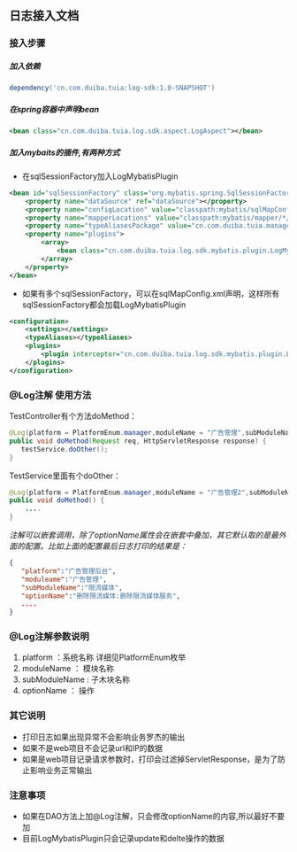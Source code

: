 ## 日志接入文档
### 接入步骤
##### 加入依赖
```groovy
dependency('cn.com.duiba.tuia:log-sdk:1.0-SNAPSHOT')
```
##### 在spring容器中声明bean
```xml
<bean class="cn.com.duiba.tuia.log.sdk.aspect.LogAspect"></bean>
```
##### 加入mybaits的插件,有两种方式
- 在sqlSessionFactory加入LogMybatisPlugin
```xml
<bean id="sqlSessionFactory" class="org.mybatis.spring.SqlSessionFactoryBean">
    <property name="dataSource" ref="dataSource"></property>
    <property name="configLocation" value="classpath:mybatis/sqlMapConfig.xml"></property>
    <property name="mapperLocations" value="classpath:mybatis/mapper/*/*.xml"></property>
    <property name="typeAliasesPackage" value="cn.com.duiba.tuia.manager.dao.*"></property>
    <property name="plugins">
        <array>
            <bean class="cn.com.duiba.tuia.log.sdk.mybatis.plugin.LogMybatisPlugin" />
        </array>
    </property>
</bean>
```
- 如果有多个sqlSessionFactory，可以在sqlMapConfig.xml声明，这样所有sqlSessionFactory都会加载LogMybatisPlugin
```xml
<configuration>
	<settings></settings>
	<typeAliases></typeAliases>
	<plugins>
		<plugin interceptor="cn.com.duiba.tuia.log.sdk.mybatis.plugin.LogMybatisPlugin"></plugin>
	</plugins>
</configuration>
```
### @Log注解 使用方法
TestController有个方法doMethod：
```java
@Log(platform = PlatformEnum.manager,moduleName = "广告管理",subModuleName="限流媒体",optionName="删除限流媒体")
public void doMethod(Request req, HttpServletResponse response) {
   testService.doOther();
}
```

TestService里面有个doOther：  
```java
@Log(platform = PlatformEnum.manager,moduleName = "广告管理2",subModuleName="限流媒体2",optionName="删除限流媒体服务")
public void doMethod() {
    ....
}
```

*注解可以嵌套调用，除了optionName属性会在嵌套中叠加，其它默认取的是最外面的配置。比如上面的配置最后日志打印的结果是：*  
```json
{
   "platform":"广告管理后台",
   "moduleame":"广告管理",
   "subModuleName":"限流媒体",
   "optionName":"删除限流媒体:删除限流媒体服务",
   ....
}
```
  
### @Log注解参数说明  
1. platform ：系统名称 详细见PlatformEnum枚举
2. moduleName ： 模块名称
3. subModuleName : 子木块名称
4. optionName ： 操作

### 其它说明
- 打印日志如果出现异常不会影响业务罗杰的输出
- 如果不是web项目不会记录url和IP的数据
- 如果是web项目记录请求参数时，打印会过滤掉ServletResponse，是为了防止影响业务正常输出


### 注意事项

- 如果在DAO方法上加@Log注解，只会修改optionName的内容,所以最好不要加
- 目前LogMybatisPlugin只会记录update和delte操作的数据
